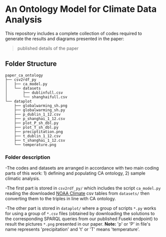 # An Ontology Model for Climate Data Analysis
This repository includes a complete collection of codes required to generate the results and diagrams presented in the paper: 
> published details of the paper
## Folder Structure
```
paper_ca_ontology
├── csv2rdf_py
│   ├── ca_model.py
│   └── datasets
│       ├── dublinfull.csv
│       └── shanghaifull.csv
└── dataplot
    ├── globalwarming_sh.png
    ├── globalwarming_sh.py
    ├── p_dublin_1_12.csv
    ├── p_shanghai_1_12.csv
    ├── plot_P_sh_dbl.py
    ├── plot_T_sh_dbl.py
    ├── preciptitation.png
    ├── t_dublin_1_12.csv
    ├── t_shanghai_1_12.csv
    └── temperature.png
```
### Folder description

-The codes and datasets are arranged in accordance with two main coding parts of this work: 1) defining and populating CA ontology, 2) sample climatic analysis.

-The first part is stored in `csv2rdf_py/` which includes the script `ca_model.py` reading the downloaded [NOAA Climate](https://www.ncdc.noaa.gov/cdo-web/) csv tables from `datasets/`  then converting them to the triples in line with CA ontology.

-The other part is stored in `dataplot/` where a group of scripts `*.py` works for using a group of `*.csv` files (obtained by downloading the solutions to the corresponding SPARQL queries from our published Fuseki endpoint) to result the pictures `*.png` presented in our paper. **Note:** 'p' or 'P' in file's name represents 'precipitation' and 't' or 'T' means 'temperature'.
 
